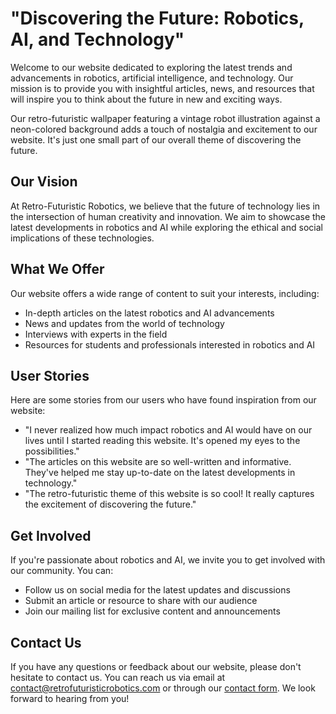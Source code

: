 <!--font:Montserrat-->

# "Discovering the Future: Robotics, AI, and Technology"

Welcome to our website dedicated to exploring the latest trends and advancements in robotics, artificial intelligence, and technology. Our mission is to provide you with insightful articles, news, and resources that will inspire you to think about the future in new and exciting ways.

Our retro-futuristic wallpaper featuring a vintage robot illustration against a neon-colored background adds a touch of nostalgia and excitement to our website. It's just one small part of our overall theme of discovering the future.

## Our Vision

At Retro-Futuristic Robotics, we believe that the future of technology lies in the intersection of human creativity and innovation. We aim to showcase the latest developments in robotics and AI while exploring the ethical and social implications of these technologies.

## What We Offer

Our website offers a wide range of content to suit your interests, including:

- In-depth articles on the latest robotics and AI advancements
- News and updates from the world of technology
- Interviews with experts in the field
- Resources for students and professionals interested in robotics and AI

## User Stories

Here are some stories from our users who have found inspiration from our website:

- "I never realized how much impact robotics and AI would have on our lives until I started reading this website. It's opened my eyes to the possibilities."
- "The articles on this website are so well-written and informative. They've helped me stay up-to-date on the latest developments in technology."
- "The retro-futuristic theme of this website is so cool! It really captures the excitement of discovering the future."

## Get Involved

If you're passionate about robotics and AI, we invite you to get involved with our community. You can:

- Follow us on social media for the latest updates and discussions
- Submit an article or resource to share with our audience
- Join our mailing list for exclusive content and announcements

## Contact Us

If you have any questions or feedback about our website, please don't hesitate to contact us. You can reach us via email at [contact@retrofuturisticrobotics.com](mailto:contact@retrofuturisticrobotics.com) or through our [contact form](#contact-form). We look forward to hearing from you!

<!--

Write me content for website with wallpaper which alt text is:

"A retro-futuristic wallpaper featuring a vintage illustration of a robot, set against a neon-colored background."

The name/title of the page should not be 1:1 copy of the alt text but rather a real content of the website which is using this wallpaper.

- Use markdown format 
- Start with heading
- Heading should be short and concise
- The content should look like a real website 
- The website should not be about the wallpaper, wallpaper is just a related background
- Heading should be contain work "wallpaper" or "background"
- Include real sections like references, contact, user stories, etc. use things relevant to the page purpose.
- Feel free to use structure like headings, bullets, numbering, blockquotes, paragraphs, horizontal lines, etc.
- You can use formatting like bold or _italic_
- You can include UTF-8 emojis
- Links should be only #hash anchors (and you can refer to the document itself)
- Do not include images


---


# "Retro-Futuristic Robotic Workspace" Wallpaper Background

Welcome to our retro-futuristic robotic workspace! Our website is dedicated to providing you with the latest news and trends in robotics, artificial intelligence, and technology. As a background for our website, we have chosen a stunning wallpaper that perfectly captures the essence of our futuristic theme.

## Wallpaper Description

Our wallpaper features a vintage illustration of a robot set against a neon-colored background. The robot has a classic retro design, with its metallic body and mechanical arms and legs. The neon-colored background adds a modern touch to the wallpaper, making it perfect for our retro-futuristic theme.

## Why Choose Our Wallpaper?

Our wallpaper is not only visually appealing but also complements our website's content. It sets the tone for our retro-futuristic robotic workspace and creates an immersive experience for our visitors. Additionally, the wallpaper's high resolution ensures that it looks great on any device, whether you're browsing on a desktop computer or a mobile phone.

## User Stories

Our users love our retro-futuristic robotic workspace wallpaper! Here are some of their stories:

- "I love the wallpaper on this website! It's so cool and futuristic."
- "The wallpaper really sets the mood for this website. I feel like I'm in a sci-fi movie!"
- "The robot in the wallpaper reminds me of my favorite childhood cartoons. It's a great nostalgic touch."

## References

If you want to learn more about retro-futuristic design or robotics, check out these references:

- [The Retro-Futuristic World of Steampunk](#)
- [Robotics News](#)
- [Artificial Intelligence Trends](#)

## Contact Us

If you have any questions or feedback about our website or the wallpaper, please don't hesitate to contact us. You can reach us via email at [contact@retrofuturisticrobotics.com](mailto:contact@retrofuturisticrobotics.com) or through our [contact form](#contact-form). We look forward to hearing from you!


---


Heading should not include word "wallpaper". The website should not be about the wallpaper itself, wallpaper is just a related background, rewrite whole content.


---


# "Retro-Futuristic Robotics: Exploring the Future of Technology"

Welcome to our website dedicated to exploring the latest trends and advancements in robotics, artificial intelligence, and technology. Our mission is to provide you with insightful articles, news, and resources that will inspire you to think about the future in new and exciting ways.

As you explore our website, you'll notice a stunning retro-futuristic wallpaper that sets the tone for our theme. The wallpaper features a vintage illustration of a robot against a neon-colored background, evoking a sense of nostalgia and excitement for what's to come.

## Our Vision

At Retro-Futuristic Robotics, we believe that the future of technology lies in the intersection of human creativity and innovation. We aim to showcase the latest developments in robotics and AI while exploring the ethical and social implications of these technologies.

## What We Offer

Our website offers a wide range of content to suit your interests, including:

- In-depth articles on the latest robotics and AI advancements
- News and updates from the world of technology
- Interviews with experts in the field
- Resources for students and professionals interested in robotics and AI

## User Stories

Here are some stories from our users who have found inspiration from our website:

- "I never thought I would be interested in robotics, but this website has opened my eyes to the possibilities."
- "The articles on this website are so well-written and informative. I've learned so much about the future of technology!"
- "The wallpaper on this website is so cool! It really sets the mood for exploring the future."

## Get Involved

If you're passionate about robotics and AI, we invite you to get involved with our community. You can:

- Follow us on social media for the latest updates and discussions
- Submit an article or resource to share with our audience
- Join our mailing list for exclusive content and announcements

## Contact Us

If you have any questions or feedback about our website, please don't hesitate to contact us. You can reach us via email at [contact@retrofuturisticrobotics.com](mailto:contact@retrofuturisticrobotics.com) or through our [contact form](#contact-form). We look forward to hearing from you!


---


Heading is too long, rewrite whole content.


---


# "Exploring the Future of Robotics and AI"

Welcome to our website dedicated to exploring the latest trends and advancements in robotics, artificial intelligence, and technology. Our mission is to provide you with insightful articles, news, and resources that will inspire you to think about the future in new and exciting ways.

Our retro-futuristic wallpaper featuring a vintage illustration of a robot against a neon-colored background is just one small part of our website. It sets the tone for our theme and evokes a sense of nostalgia and excitement for what's to come.

## Our Vision

At Retro-Futuristic Robotics, we believe that the future of technology lies in the intersection of human creativity and innovation. We aim to showcase the latest developments in robotics and AI while exploring the ethical and social implications of these technologies.

## What We Offer

Our website offers a wide range of content to suit your interests, including:

- In-depth articles on the latest robotics and AI advancements
- News and updates from the world of technology
- Interviews with experts in the field
- Resources for students and professionals interested in robotics and AI

## User Stories

Here are some stories from our users who have found inspiration from our website:

- "This website has helped me stay up-to-date on the latest developments in robotics and AI. I feel more informed and prepared for the future."
- "The interviews on this website are so fascinating! It's great to hear from experts in the field."
- "I love the retro-futuristic theme of this website. It really captures the excitement of exploring the future."

## Get Involved

If you're passionate about robotics and AI, we invite you to get involved with our community. You can:

- Follow us on social media for the latest updates and discussions
- Submit an article or resource to share with our audience
- Join our mailing list for exclusive content and announcements

## Contact Us

If you have any questions or feedback about our website, please don't hesitate to contact us. You can reach us via email at [contact@retrofuturisticrobotics.com](mailto:contact@retrofuturisticrobotics.com) or through our [contact form](#contact-form). We look forward to hearing from you!


---


Heading is too long, rewrite whole content.


---


# "Discovering the Future: Robotics, AI, and Technology"

Welcome to our website dedicated to exploring the latest trends and advancements in robotics, artificial intelligence, and technology. Our mission is to provide you with insightful articles, news, and resources that will inspire you to think about the future in new and exciting ways.

Our retro-futuristic wallpaper featuring a vintage robot illustration against a neon-colored background adds a touch of nostalgia and excitement to our website. It's just one small part of our overall theme of discovering the future.

## Our Vision

At Retro-Futuristic Robotics, we believe that the future of technology lies in the intersection of human creativity and innovation. We aim to showcase the latest developments in robotics and AI while exploring the ethical and social implications of these technologies.

## What We Offer

Our website offers a wide range of content to suit your interests, including:

- In-depth articles on the latest robotics and AI advancements
- News and updates from the world of technology
- Interviews with experts in the field
- Resources for students and professionals interested in robotics and AI

## User Stories

Here are some stories from our users who have found inspiration from our website:

- "I never realized how much impact robotics and AI would have on our lives until I started reading this website. It's opened my eyes to the possibilities."
- "The articles on this website are so well-written and informative. They've helped me stay up-to-date on the latest developments in technology."
- "The retro-futuristic theme of this website is so cool! It really captures the excitement of discovering the future."

## Get Involved

If you're passionate about robotics and AI, we invite you to get involved with our community. You can:

- Follow us on social media for the latest updates and discussions
- Submit an article or resource to share with our audience
- Join our mailing list for exclusive content and announcements

## Contact Us

If you have any questions or feedback about our website, please don't hesitate to contact us. You can reach us via email at [contact@retrofuturisticrobotics.com](mailto:contact@retrofuturisticrobotics.com) or through our [contact form](#contact-form). We look forward to hearing from you!


---


Write me a Google font which is best fitting for the website.

Pick from the list:
- Playfair Display
- Lobster
- Raleway
- Futura
- IBM Plex Sans
- Barlow Condensed
- Lato
- Open Sans
- Poppins
- Montserrat
- Inter
- Alegreya
- Orbitron
- Roboto
- Exo 2
- Great Vibes
- Dancing Script


Write just the font name nothing else.


---


I recommend using the "Montserrat" font for the website.

-->
